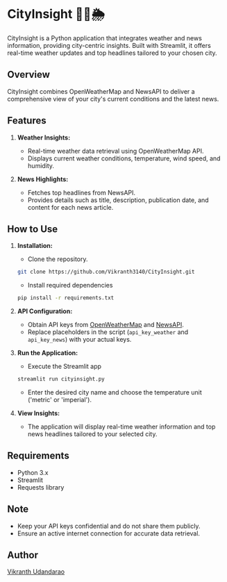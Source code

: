 # CityInsight 🌆📰🌦️

CityInsight is a Python application that integrates weather and news information, providing city-centric insights. Built with Streamlit, it offers real-time weather updates and top headlines tailored to your chosen city.

## Overview

CityInsight combines OpenWeatherMap and NewsAPI to deliver a comprehensive view of your city's current conditions and the latest news.

## Features

1. **Weather Insights:**
   - Real-time weather data retrieval using OpenWeatherMap API.
   - Displays current weather conditions, temperature, wind speed, and humidity.

2. **News Highlights:**
   - Fetches top headlines from NewsAPI.
   - Provides details such as title, description, publication date, and content for each news article.

## How to Use

1. **Installation:**
   - Clone the repository.

    ```bash
    git clone https://github.com/Vikranth3140/CityInsight.git
    ```

   - Install required dependencies

    ```bash
    pip install -r requirements.txt
    ```

2. **API Configuration:**
   - Obtain API keys from [OpenWeatherMap](https://openweathermap.org/api) and [NewsAPI](https://newsapi.org/).
   - Replace placeholders in the script (`api_key_weather` and `api_key_news`) with your actual keys.

3. **Run the Application:**
   - Execute the Streamlit app

    ```bash
    streamlit run cityinsight.py
    ```

   - Enter the desired city name and choose the temperature unit ('metric' or 'imperial').

4. **View Insights:**
   - The application will display real-time weather information and top news headlines tailored to your selected city.

## Requirements

- Python 3.x
- Streamlit
- Requests library

## Note

- Keep your API keys confidential and do not share them publicly.
- Ensure an active internet connection for accurate data retrieval.

## Author

[Vikranth Udandarao](https://github.com/Vikranth3140)